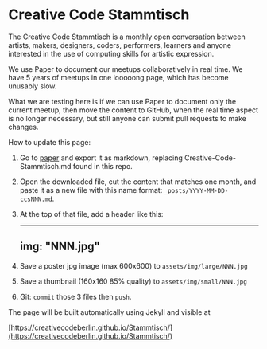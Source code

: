 # Creative Code Stammtisch

The Creative Code Stammtisch is a monthly open conversation between artists, makers, designers, coders, performers, learners and anyone interested in the use of computing skills for artistic expression.

We use Paper to document our meetups collaboratively in real time.
We have 5 years of meetups in one looooong page, which has become unusably slow.

What we are testing here is if we can use Paper to document only the current meetup, then move the content to GitHub, when the real time aspect is no longer necessary, but still anyone can submit pull requests to make changes.

How to update this page:

1. Go to [paper](https://paper.dropbox.com/doc/Creative-Code-Stammtisch-8CQK2xebLjA6RJHGbuHoX) and export it as markdown, replacing Creative-Code-Stammtisch.md found in this repo.
2. Open the downloaded file, cut the content that matches one month, and paste
   it as a new file with this name format: `_posts/YYYY-MM-DD-ccsNNN.md`.
3. At the top of that file, add a header like this:

    ---
    img: "NNN.jpg"
    ---

4. Save a poster jpg image (max 600x600) to `assets/img/large/NNN.jpg`
5. Save a thumbnail (160x160 85% quality) to `assets/img/small/NNN.jpg`
6. Git: `commit` those 3 files then `push`.

The page will be built automatically using Jekyll and visible at

[https://creativecodeberlin.github.io/Stammtisch/](https://creativecodeberlin.github.io/Stammtisch/)

